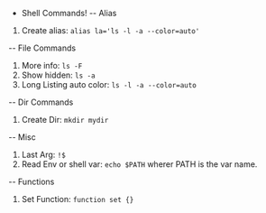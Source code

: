 - Shell Commands!
-- Alias
1. Create alias: `alias la='ls -l -a --color=auto'`

-- File Commands
1. More info: `ls -F`
1. Show hidden: `ls -a`
1. Long Listing auto color: `ls -l -a --color=auto`

-- Dir Commands
1. Create Dir: `mkdir mydir`

-- Misc
1. Last Arg: `!$`
1. Read Env or shell var: `echo $PATH` wherer PATH is the var name.

-- Functions
1. Set Function: `function set {}`
